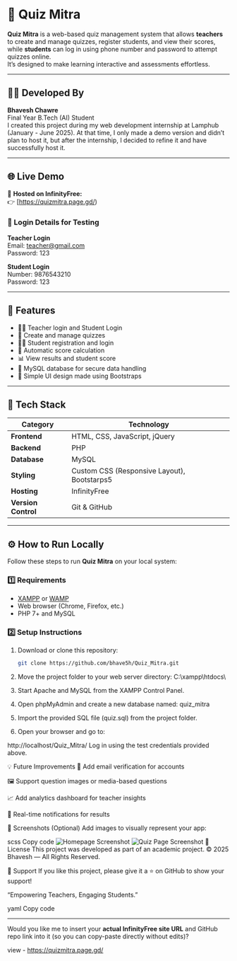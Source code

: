 # 🧠 Quiz Mitra

**Quiz Mitra** is a web-based quiz management system that allows **teachers** to create and manage quizzes, register students, and view their scores, while **students** can log in using phone number and password to attempt quizzes online.  
It’s designed to make learning interactive and assessments effortless.

---

## 👨‍💻 Developed By
**Bhavesh Chawre**  
Final Year B.Tech (AI) Student   
I created this project during my web development internship at Lamphub (January - June 2025). At that time, I only made a demo version and didn’t plan to host it, but after the internship, I decided to refine it and have successfully host it.

---

## 🌐 Live Demo
🔗 **Hosted on InfinityFree:**  
👉 [https://quizmitra.page.gd/)  

### 🧾 Login Details for Testing

**Teacher Login** <br>
Email: teacher@gmail.com <br>
Password: 123

**Student Login** <br>
Number: 9876543210 <br>
Password: 123

---

## 🧩 Features

- 👩‍🏫 Teacher login and Student Login
- 🧾 Create and manage quizzes  
- 🧑‍🎓 Student registration and login  
- 🧮 Automatic score calculation  
- 📊 View results and student score
- 💾 MySQL database for secure data handling  
- 🎨 Simple UI design made using Bootstraps 

---

## 🧰 Tech Stack

| Category | Technology |
|-----------|-------------|
| **Frontend** | HTML, CSS, JavaScript, jQuery |
| **Backend** | PHP |
| **Database** | MySQL |
| **Styling** | Custom CSS (Responsive Layout), Bootstarps5 |
| **Hosting** | InfinityFree |
| **Version Control** | Git & GitHub |

---

## ⚙️ How to Run Locally

Follow these steps to run **Quiz Mitra** on your local system:

### 1️⃣ Requirements
- [XAMPP](https://www.apachefriends.org/index.html) or [WAMP](https://www.wampserver.com/)
- Web browser (Chrome, Firefox, etc.)
- PHP 7+ and MySQL

### 2️⃣ Setup Instructions
1. Download or clone this repository:
   ```bash
   git clone https://github.com/bhave5h/Quiz_Mitra.git
2. Move the project folder to your web server directory:
C:\xampp\htdocs\

3. Start Apache and MySQL from the XAMPP Control Panel.

4. Open phpMyAdmin and create a new database named:
quiz_mitra

5. Import the provided SQL file (quiz.sql) from the project folder.

6. Open your browser and go to:

http://localhost/Quiz_Mitra/
Log in using the test credentials provided above.

💡 Future Improvements
📧 Add email verification for accounts

🖼️ Support question images or media-based questions

📈 Add analytics dashboard for teacher insights

🔔 Real-time notifications for results

📸 Screenshots (Optional)
Add images to visually represent your app:

scss
Copy code
![Homepage Screenshot](assets/screenshots/home.png)
![Quiz Page Screenshot](assets/screenshots/quiz.png)
📜 License
This project was developed as part of an academic project.
© 2025 Bhavesh — All Rights Reserved.

🌟 Support
If you like this project, please give it a ⭐ on GitHub to show your support!

“Empowering Teachers, Engaging Students.”

yaml
Copy code

---

Would you like me to insert your **actual InfinityFree site URL** and GitHub repo link into it (so you can copy-paste directly without edits)?

view - https://quizmitra.page.gd/
